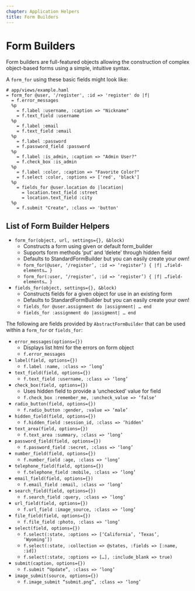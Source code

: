 ```yaml
---
chapter: Application Helpers
title: Form Builders
---
```


# Form Builders

Form builders are full-featured objects allowing the construction of complex
object-based forms using a simple, intuitive syntax.

A `form_for` using these basic fields might look like:

```haml
# app/views/example.haml
= form_for @user, '/register', :id => 'register' do |f|
  = f.error_messages
  %p
    = f.label :username, :caption => "Nickname"
    = f.text_field :username
  %p
    = f.label :email
    = f.text_field :email
  %p
    = f.label :password
    = f.password_field :password
  %p
    = f.label :is_admin, :caption => "Admin User?"
    = f.check_box :is_admin
  %p
    = f.label :color, :caption => "Favorite Color?"
    = f.select :color, :options => ['red', 'black']
  %p
    = fields_for @user.location do |location|
      = location.text_field :street
      = location.text_field :city
  %p
    = f.submit "Create", :class => 'button'
```

## List of Form Builder Helpers

- `form_for(object, url, settings={}, &block)`
  - Constructs a form using given or default form\_builder
  - Supports form methods ‘put’ and ‘delete’ through hidden field
  - Defaults to StandardFormBuilder but you can easily create your own!
  - `form_for(@user, ‘/register’, :id => ‘register’) { |f| …field-elements… }`
  - `form_for(:user, ‘/register’, :id => ‘register’) { |f| …field-elements… }`
- `fields_for(object, settings={}, &block)`
  - Constructs fields for a given object for use in an existing form
  - Defaults to StandardFormBuilder but you can easily create your own!
  - `fields_for @user.assignment do |assignment| … end`
  - `fields_for :assignment do |assigment| … end`


The following are fields provided by `AbstractFormBuilder` that can be used within
a `form_for` or `fields_for`:

- `error_messages(options={})`
  - Displays list html for the errors on form object
  - `f.error_messages`
- `label(field, options={})`
  - `f.label :name, :class => ‘long’`
- `text_field(field, options={})`
  - `f.text_field :username, :class => ‘long’`
- `check_box(field, options={})`
  - Uses hidden field to provide a ‘unchecked’ value for field
  - `f.check_box :remember_me, :uncheck_value => ‘false’`
- `radio_button(field, options={})`
  - `f.radio_button :gender, :value => ‘male’`
- `hidden_field(field, options={})`
  - `f.hidden_field :session_id, :class => ‘hidden’`
- `text_area(field, options={})`
  - `f.text_area :summary, :class => ‘long’`
- `password_field(field, options={})`
  - `f.password_field :secret, :class => ‘long’`
- `number_field(field, options={})`
  - `f.number_field :age, :class => ‘long’`
- `telephone_field(field, options={})`
  - `f.telephone_field :mobile, :class => ‘long’`
- `email_field(field, options={})`
  - `f.email_field :email, :class => ‘long’`
- `search_field(field, options={})`
  - `f.search_field :query, :class => ‘long’`
- `url_field(field, options={})`
  - `f.url_field :image_source, :class => ‘long’`
- `file_field(field, options={})`
  - `f.file_field :photo, :class => ‘long’`
- `select(field, options={})`
  - `f.select(:state, :options => [‘California’, ‘Texas’, ‘Wyoming’])`
  - `f.select(:state, :collection => @states, :fields => [:name, :id])`
  - `f.select(:state, :options => […], :include_blank => true)`
- `submit(caption, options={})`
  - `f.submit “Update”, :class => ‘long’`
- `image_submit(source, options={})`
  - `f.image_submit “submit.png”, :class => ‘long’`
